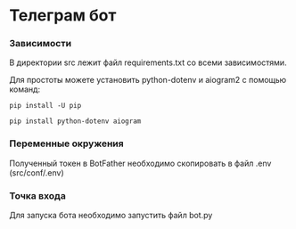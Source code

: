 # Телеграм бот

### Зависимости

В директории src лежит файл requirements.txt со всеми зависимостями.

Для простоты можете установить python-dotenv и aiogram2 c помощью команд:

<code>pip install -U pip</code>

<code>pip install python-dotenv aiogram</code>

### Переменные окружения

Полученный токен в BotFather необходимо скопировать в файл .env (src/conf/.env)

### Точка входа

Для запуска бота необходимо запустить файл bot.py
